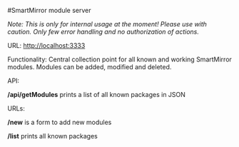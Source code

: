 ﻿#SmartMirror module server

*Note: This is only for internal usage at the moment! Please use with caution. Only few error handling and no authorization of actions.*

URL: [http://localhost:3333](http://localhost:3333 "")

Functionality: Central collection point for all known and working SmartMirror modules. Modules can be added, modified and deleted.

API:  

**/api/getModules** prints a list of all known packages in JSON

URLs: 

**/new** is a form to add new modules

**/list** prints all known packages